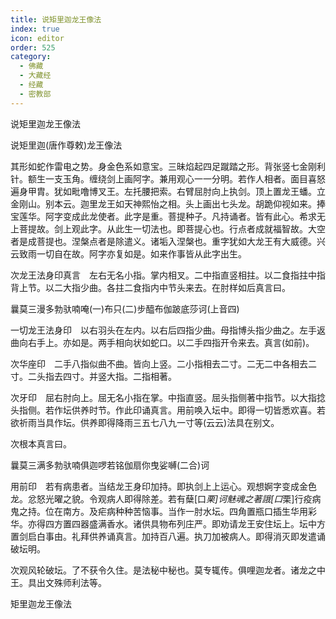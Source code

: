 ```yaml
---
title: 说矩里迦龙王像法
index: true
icon: editor
order: 525
category:
  - 佛藏
  - 大藏经
  - 经藏
  - 密教部
---
```


  说矩里迦龙王像法  

说矩里迦(唐作尊敕)龙王像法  

其形如蛇作雷电之势。身金色系如意宝。三昧焰起四足蹴踏之形。背张竖七金刚利针。额生一支玉角。缠绕剑上画阿字。兼用观心一一分明。若作人相者。面目喜怒遍身甲胄。犹如毗噜博叉王。左托腰把索。右臂屈肘向上执剑。顶上置龙王蟠。立金刚山。别本云。迦里龙王如天神熙怡之相。头上画出七头龙。胡跪仰视如来。捧宝莲华。阿字变成此龙使者。此字是重。菩提种子。凡持诵者。皆有此心。希求无上菩提故。剑上观此字。从此生一切法也。即菩提心也。行点者成就福智故。大空者是成菩提也。涅槃点者是除遣义。诸垢入涅槃也。重字犹如大龙王有大威德。兴云致雨一切自在故。阿字亦复如是。如来作事皆从此字出生。  

次龙王法身印真言　左右无名小指。掌内相叉。二中指直竖相拄。以二食指拄中指背上节。以二大指少曲。各拄二食指内中节头来去。在肘样如后真言曰。  

曩莫三漫多勃驮喃唵(一)布只(二)步醯布伽跛底莎诃(上音四)  

一切龙王法身印　以右羽头在左内。以右后四指少曲。母指博头指少曲之。左手返曲向右手上。亦如是。两手相向状如蛇口。以二手四指开令来去。真言(如前)。  

次华座印　二手八指似曲不曲。皆向上竖。二小指相去二寸。二无二中各相去二寸。二头指去四寸。并竖大指。二指相著。  

次牙印　屈右肘向上。屈无名小指在掌。中指直竖。屈头指侧著中指节。以大指捻头指侧。若作坛供养时节。作此印诵真言。用前唤入坛中。即得一切皆悉欢喜。若欲祈雨当具作坛。供养即得降雨三五七八九一寸等(云云)法具在别文。  

次根本真言曰。  

曩莫三满多勃驮喃俱迦啰若铭伽扇你曳娑嚩(二合)诃  

用前印　若有病患者。当结龙王身印加持。即执剑上上运心。观想婀字变成金色龙。忿怒光曜之貌。令观病人即得除差。若有蘖[口*栗]诃魅魂之著誐[口*栗]行疫病鬼之持。位在南方。及疟病种种苦恼事。当作一肘水坛。四角置瓶口插生华用彩华。亦得四方置四器盛满香水。诸供具物布列庄严。即劝请龙王安住坛上。坛中方置剑启白事由。礼拜供养诵真言。加持百八遍。执刀加被病人。即得消灭即发遣诵破坛明。  

次观风轮破坛。了不获令久住。是法秘中秘也。莫专辄传。俱哩迦龙者。诸龙之中王。具出文殊师利法等。  

矩里迦龙王像法  
